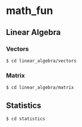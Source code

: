 # math_fun
## Linear Algebra
### Vectors
```
$ cd linear_algebra/vectors
```
### Matrix
```
$ cd linear_algebra/matrix
```
## Statistics
```
$ cd statistics
```